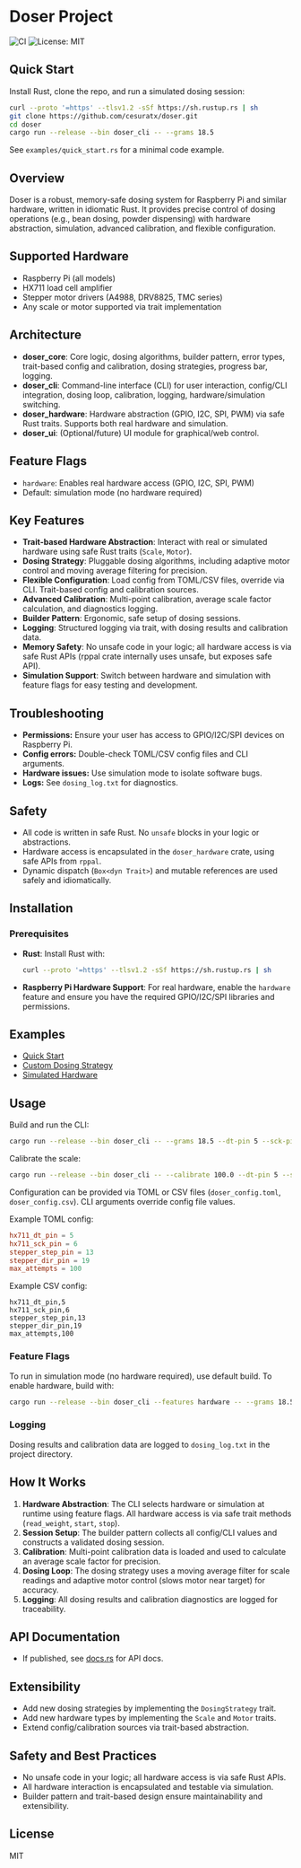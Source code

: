# Doser Project

![CI](https://github.com/cesuratx/doser/actions/workflows/ci.yml/badge.svg)
![License: MIT](https://img.shields.io/badge/License-MIT-yellow.svg)

<!-- Add crates.io and docs.rs badges if published -->

## Quick Start

Install Rust, clone the repo, and run a simulated dosing session:

```bash
curl --proto '=https' --tlsv1.2 -sSf https://sh.rustup.rs | sh
git clone https://github.com/cesuratx/doser.git
cd doser
cargo run --release --bin doser_cli -- --grams 18.5
```

See `examples/quick_start.rs` for a minimal code example.

## Overview

Doser is a robust, memory-safe dosing system for Raspberry Pi and similar hardware, written in idiomatic Rust. It provides precise control of dosing operations (e.g., bean dosing, powder dispensing) with hardware abstraction, simulation, advanced calibration, and flexible configuration.

## Supported Hardware

- Raspberry Pi (all models)
- HX711 load cell amplifier
- Stepper motor drivers (A4988, DRV8825, TMC series)
- Any scale or motor supported via trait implementation

## Architecture

- **doser_core**: Core logic, dosing algorithms, builder pattern, error types, trait-based config and calibration, dosing strategies, progress bar, logging.
- **doser_cli**: Command-line interface (CLI) for user interaction, config/CLI integration, dosing loop, calibration, logging, hardware/simulation switching.
- **doser_hardware**: Hardware abstraction (GPIO, I2C, SPI, PWM) via safe Rust traits. Supports both real hardware and simulation.
- **doser_ui**: (Optional/future) UI module for graphical/web control.

## Feature Flags

- `hardware`: Enables real hardware access (GPIO, I2C, SPI, PWM)
- Default: simulation mode (no hardware required)

## Key Features

- **Trait-based Hardware Abstraction**: Interact with real or simulated hardware using safe Rust traits (`Scale`, `Motor`).
- **Dosing Strategy**: Pluggable dosing algorithms, including adaptive motor control and moving average filtering for precision.
- **Flexible Configuration**: Load config from TOML/CSV files, override via CLI. Trait-based config and calibration sources.
- **Advanced Calibration**: Multi-point calibration, average scale factor calculation, and diagnostics logging.
- **Builder Pattern**: Ergonomic, safe setup of dosing sessions.
- **Logging**: Structured logging via trait, with dosing results and calibration data.
- **Memory Safety**: No unsafe code in your logic; all hardware access is via safe Rust APIs (rppal crate internally uses unsafe, but exposes safe API).
- **Simulation Support**: Switch between hardware and simulation with feature flags for easy testing and development.

## Troubleshooting

- **Permissions:** Ensure your user has access to GPIO/I2C/SPI devices on Raspberry Pi.
- **Config errors:** Double-check TOML/CSV config files and CLI arguments.
- **Hardware issues:** Use simulation mode to isolate software bugs.
- **Logs:** See `dosing_log.txt` for diagnostics.

## Safety

- All code is written in safe Rust. No `unsafe` blocks in your logic or abstractions.
- Hardware access is encapsulated in the `doser_hardware` crate, using safe APIs from `rppal`.
- Dynamic dispatch (`Box<dyn Trait>`) and mutable references are used safely and idiomatically.

## Installation

### Prerequisites

- **Rust**: Install Rust with:

  ```bash
  curl --proto '=https' --tlsv1.2 -sSf https://sh.rustup.rs | sh
  ```

- **Raspberry Pi Hardware Support**: For real hardware, enable the `hardware` feature and ensure you have the required GPIO/I2C/SPI libraries and permissions.

## Examples

- [Quick Start](examples/quick_start.rs)
- [Custom Dosing Strategy](examples/custom_strategy.rs)
- [Simulated Hardware](examples/simulated_hardware.rs)

## Usage

Build and run the CLI:

```bash
cargo run --release --bin doser_cli -- --grams 18.5 --dt-pin 5 --sck-pin 6 --step-pin 13 --dir-pin 19
```

Calibrate the scale:

```bash
cargo run --release --bin doser_cli -- --calibrate 100.0 --dt-pin 5 --sck-pin 6
```

Configuration can be provided via TOML or CSV files (`doser_config.toml`, `doser_config.csv`). CLI arguments override config file values.

Example TOML config:

```toml
hx711_dt_pin = 5
hx711_sck_pin = 6
stepper_step_pin = 13
stepper_dir_pin = 19
max_attempts = 100
```

Example CSV config:

```csv
hx711_dt_pin,5
hx711_sck_pin,6
stepper_step_pin,13
stepper_dir_pin,19
max_attempts,100
```

### Feature Flags

To run in simulation mode (no hardware required), use default build. To enable hardware, build with:

```bash
cargo run --release --bin doser_cli --features hardware -- --grams 18.5
```

### Logging

Dosing results and calibration data are logged to `dosing_log.txt` in the project directory.

## How It Works

1. **Hardware Abstraction**: The CLI selects hardware or simulation at runtime using feature flags. All hardware access is via safe trait methods (`read_weight`, `start`, `stop`).
2. **Session Setup**: The builder pattern collects all config/CLI values and constructs a validated dosing session.
3. **Calibration**: Multi-point calibration data is loaded and used to calculate an average scale factor for precision.
4. **Dosing Loop**: The dosing strategy uses a moving average filter for scale readings and adaptive motor control (slows motor near target) for accuracy.
5. **Logging**: All dosing results and calibration diagnostics are logged for traceability.

## API Documentation

- If published, see [docs.rs](https://docs.rs/doser_core) for API docs.

## Extensibility

- Add new dosing strategies by implementing the `DosingStrategy` trait.
- Add new hardware types by implementing the `Scale` and `Motor` traits.
- Extend config/calibration sources via trait-based abstraction.

## Safety and Best Practices

- No unsafe code in your logic; all hardware access is via safe Rust APIs.
- All hardware interaction is encapsulated and testable via simulation.
- Builder pattern and trait-based design ensure maintainability and extensibility.

## License

MIT
